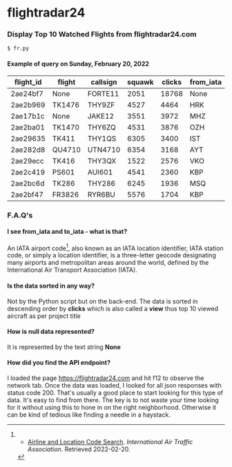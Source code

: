 # flightradar24 #
### Display Top 10 Watched Flights from flightradar24.com
```
$ fr.py
```
#### Example of query on Sunday, February 20, 2022

| flight_id | flight | callsign | squawk | clicks | from_iata | from_city | to_iata | to_city |
| --------- | ------ | -------- | ------ | ------ | --------- | --------- | ------- | ------- |
2ae24bf7 | None | FORTE11 | 2051 | 18768 | None | None | None | None
2ae2b969 | TK1476 | THY9ZF | 4527 | 4464 | HRK | Kharkiv | IST | Istanbul
2ae17b1c | None | JAKE12 | 3551 | 3972 | MHZ | Mildenhall | None | None
2ae2ba01 | TK1470 | THY6ZQ | 4531 | 3876 | OZH | Zaporizhzhia | IST | Istanbul
2ae29635 | TK411 | THY1QS | 6305 | 3400 | IST | Istanbul | VKO | Moscow
2ae282d8 | QU4710 | UTN4710 | 6354 | 3168 | AYT | Antalya | KBP | Kyiv
2ae29ecc | TK416 | THY3QX | 1522 | 2576 | VKO | Moscow | IST | Istanbul
2ae2c419 | PS601 | AUI601 | 4541 | 2360 | KBP | Kyiv | GYD | Baku
2ae2bc6d | TK286 | THY286 | 6245 | 1936 | MSQ | Minsk | IST | Istanbul
2ae2bf47 | FR3826 | RYR6BU | 5576 | 1704 | KBP | Kyiv | NAP | Naples


### F.A.Q's
#### I see from_iata and to_iata - what is that?
An IATA airport code[^1], also known as an IATA location identifier, IATA station code, or simply a location identifier, is a three-letter geocode designating many airports and metropolitan areas around the world, defined by the International Air Transport Association (IATA).

#### Is the data sorted in any way?
Not by the Python script but on the back-end. The data is sorted in descending order by **clicks** which is also called a **view** thus top 10 viewed aircraft as per project title

#### How is null data represented?
It is represented by the text string **None**

#### How did you find the API endpoint?
I loaded the page https://flightradar24.com and hit f12 to observe the network tab. Once the data was loaded, I looked for all json responses with status code 200. That's usually a good place to start looking for this type of data. It's easy to find from there. The key is to not waste your time looking for it without using this to hone in on the right neighborhood. Otherwise it can be kind of tedious like finding a needle in a haystack.


[^1]: * [Airline and Location Code Search](https://www.iata.org/en/publications/directories/code-search/). _International Air Traffic Association_. Retrieved 2022-02-20.
